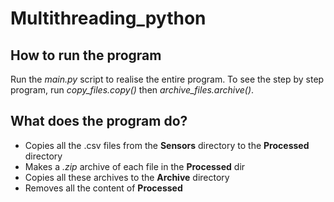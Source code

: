 # Multithreading_python

## How to run the program

Run the _main.py_ script to realise the entire program. To see the step by step program, run _copy_files.copy()_ then _archive_files.archive()_.

## What does the program do?

 - Copies all the .csv files from the __Sensors__ directory to the __Processed__ directory
 - Makes a _.zip_ archive of each file in the __Processed__ dir
 - Copies all these archives to the __Archive__ directory
 - Removes all the content of __Processed__
